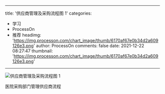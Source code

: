 
---
title: '供应商管理及采购流程图 1'
categories: 
 - 学习
 - ProcessOn
 - 推荐
headimg: 'https://img.processon.com/chart_image/thumb/6170af67e0b34d2a609126e3.png'
author: ProcessOn
comments: false
date: 2021-12-22 08:27:47
thumbnail: 'https://img.processon.com/chart_image/thumb/6170af67e0b34d2a609126e3.png'
---

<div>   
<img class="thumb" alt="供应商管理及采购流程图 1" src="https://img.processon.com/chart_image/thumb/6170af67e0b34d2a609126e3.png" referrerpolicy="no-referrer">
<p>医院采购部门管理供应商流程</p>  
</div>
            